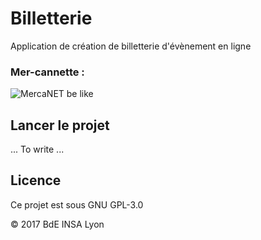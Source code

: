 # Billetterie

Application de création de billetterie d'évènement en ligne
### Mer-cannette : 
![MercaNET be like](http://a398.idata.over-blog.com/4/22/66/08/SAM_0369.JPG)

## Lancer le projet

... To write ...

## Licence

Ce projet est sous GNU GPL-3.0

&copy; 2017 BdE INSA Lyon
